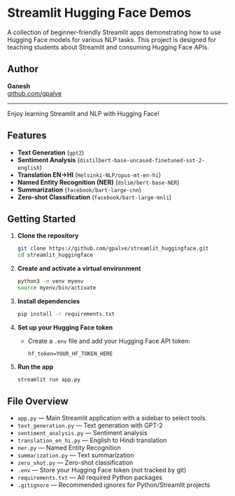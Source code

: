 # Streamlit Hugging Face Demos

A collection of beginner-friendly Streamlit apps demonstrating how to use Hugging Face models for various NLP tasks. This project is designed for teaching students about Streamlit and consuming Hugging Face APIs.

## Author
**Ganesh**  
[github.com/gpalve](https://github.com/gpalve)

---
Enjoy learning Streamlit and NLP with Hugging Face!

## Features
- **Text Generation** (`gpt2`)
- **Sentiment Analysis** (`distilbert-base-uncased-finetuned-sst-2-english`)
- **Translation EN→HI** (`Helsinki-NLP/opus-mt-en-hi`)
- **Named Entity Recognition (NER)** (`dslim/bert-base-NER`)
- **Summarization** (`facebook/bart-large-cnn`)
- **Zero-shot Classification** (`facebook/bart-large-mnli`)

## Getting Started

1. **Clone the repository**
   ```bash
   git clone https://github.com/gpalve/streamlit_huggingface.git
   cd streamlit_huggingface
   ```

2. **Create and activate a virtual environment**
   ```bash
   python3 -m venv myenv
   source myenv/bin/activate
   ```

3. **Install dependencies**
   ```bash
   pip install -r requirements.txt
   ```

4. **Set up your Hugging Face token**
   - Create a `.env` file and add your Hugging Face API token:
     ```
     hf_token=YOUR_HF_TOKEN_HERE
     ```

5. **Run the app**
   ```bash
   streamlit run app.py
   ```

## File Overview
- `app.py` — Main Streamlit application with a sidebar to select tools.
- `text_generation.py` — Text generation with GPT-2
- `sentiment_analysis.py` — Sentiment analysis
- `translation_en_hi.py` — English to Hindi translation
- `ner.py` — Named Entity Recognition
- `summarization.py` — Text summarization
- `zero_shot.py` — Zero-shot classification
- `.env` — Store your Hugging Face token (not tracked by git)
- `requirements.txt` — All required Python packages
- `.gitignore` — Recommended ignores for Python/Streamlit projects


